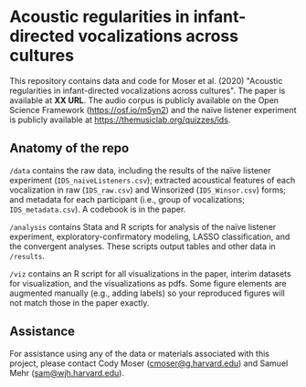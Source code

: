 # Acoustic regularities in infant-directed vocalizations across cultures
This repository contains data and code for Moser et al. (2020) "Acoustic regularities in infant-directed vocalizations across cultures". The paper is available at **XX URL**. The audio corpus is publicly available on the Open Science Framework (https://osf.io/m5yn2) and the naïve listener experiment is publicly available at https://themusiclab.org/quizzes/ids.

## Anatomy of the repo

`/data` contains the raw data, including the results of the naïve listener experiment (`IDS_naiveListeners.csv`); extracted acoustical features of each vocalization in raw (`IDS_raw.csv`) and Winsorized (`IDS_Winsor.csv`) forms; and metadata for each participant (i.e., group of vocalizations; `IDS_metadata.csv`). A codebook is in the paper.

`/analysis` contains Stata and R scripts for analysis of the naïve listener experiment, exploratory-confirmatory modeling, LASSO classification, and the convergent analyses. These scripts output tables and other data in `/results`.

`/viz` contains an R script for all visualizations in the paper, interim datasets for visualization, and the visualizations as pdfs. Some figure elements are augmented manually (e.g., adding labels) so your reproduced figures will not match those in the paper exactly.

## Assistance

For assistance using any of the data or materials associated with this project, please contact Cody Moser (cmoser@g.harvard.edu) and Samuel Mehr (sam@wjh.harvard.edu).